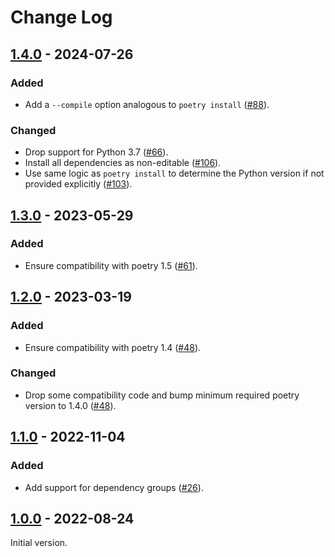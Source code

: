 # Change Log


## [1.4.0] - 2024-07-26

### Added

- Add a `--compile` option analogous to `poetry install` ([#88](https://github.com/python-poetry/poetry-plugin-bundle/pull/88)).

### Changed

- Drop support for Python 3.7 ([#66](https://github.com/python-poetry/poetry-plugin-bundle/pull/66)).
- Install all dependencies as non-editable ([#106](https://github.com/python-poetry/poetry-plugin-bundle/pull/106)).
- Use same logic as `poetry install` to determine the Python version if not provided explicitly ([#103](https://github.com/python-poetry/poetry-plugin-bundle/pull/103)).


## [1.3.0] - 2023-05-29

### Added

- Ensure compatibility with poetry 1.5 ([#61](https://github.com/python-poetry/poetry-plugin-bundle/pull/61)).


## [1.2.0] - 2023-03-19

### Added

- Ensure compatibility with poetry 1.4 ([#48](https://github.com/python-poetry/poetry-plugin-bundle/pull/48)).

### Changed

- Drop some compatibility code and bump minimum required poetry version to 1.4.0 ([#48](https://github.com/python-poetry/poetry-plugin-bundle/pull/48)).


## [1.1.0] - 2022-11-04

### Added

- Add support for dependency groups ([#26](https://github.com/python-poetry/poetry-plugin-bundle/pull/26)).


## [1.0.0] - 2022-08-24

Initial version.


[Unreleased]: https://github.com/python-poetry/poetry-plugin-bundle/compare/1.4.0...main
[1.4.0]: https://github.com/python-poetry/poetry-plugin-bundle/releases/tag/1.4.0
[1.3.0]: https://github.com/python-poetry/poetry-plugin-bundle/releases/tag/1.3.0
[1.2.0]: https://github.com/python-poetry/poetry-plugin-bundle/releases/tag/1.2.0
[1.1.0]: https://github.com/python-poetry/poetry-plugin-bundle/releases/tag/1.1.0
[1.0.0]: https://github.com/python-poetry/poetry-plugin-bundle/releases/tag/1.0.0

